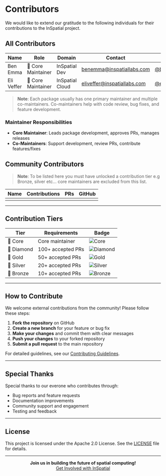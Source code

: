 # Contributors

We would like to extend our gratitude to the following individuals for their contributions to the InSpatial project.

## All Contributors

| Name | Role | Domain | Contact | Link |  |
|------|------|--------------|----------|---------|---------|
| Ben Emma | 🌟 Core Maintainer | InSpatial Dev | [benemma@inspatiallabs.com](mailto:benemma@inspatiallabs.com) | [@benemmaofficial](https://github.com/benemmaofficial) |
|  Eli Veffer | 🌟 Core Maintainer | InSpatial Cloud | [eliveffer@inspatiallabs.com](mailto:eliveffer@inspatiallabs.com) | [@eveffer](https://github.com/eveffer) |
    
> **Note**: Each package usually has one primary maintainer and multiple co-maintainers. Co-maintainers help with code review, bug fixes, and feature development.

### Maintainer Responsibilities
- **Core Maintainer**: Leads package development, approves PRs, manages releases
- **Co-Maintainers**: Support development, review PRs, contribute features/fixes

## Community Contributors
> **Note**: To be listed here you must have unlocked a contribution tier e.g Bronze, silver etc... core maintainers are excluded from this list.


| Name | Contributions | PRs | GitHub |
|------|--------------|-----|---------|
| <!-- Name --> | <!-- Contributions --> | <!-- #PR numbers --> | <!-- @handle --> |

---

## Contribution Tiers

| Tier | Requirements | Badge |
|------|-------------|-------|
| 🌟 Core | Core maintainer | ![Core](https://img.shields.io/badge/Core-Team-gold) |
| 💎 Diamond | 100+ accepted PRs | ![Diamond](https://img.shields.io/badge/Diamond-Contributor-blue) |
| 🥇 Gold | 50+ accepted PRs | ![Gold](https://img.shields.io/badge/Gold-Contributor-yellow) |
| 🥈 Silver | 20+ accepted PRs | ![Silver](https://img.shields.io/badge/Silver-Contributor-lightgrey) |
| 🥉 Bronze | 10+ accepted PRs | ![Bronze](https://img.shields.io/badge/Bronze-Contributor-brown) |

---

## How to Contribute

We welcome external contributions from the community! Please follow these steps:

1. **Fork the repository** on GitHub
2. **Create a new branch** for your feature or bug fix
3. **Make your changes** and commit them with clear messages
4. **Push your changes** to your forked repository
5. **Submit a pull request** to the main repository

For detailed guidelines, see our [Contributing Guidelines](CONTRIBUTING.md).

---

## Special Thanks

Special thanks to our everone who contributes through:
- Bug reports and feature requests
- Documentation improvements
- Community support and engagement
- Testing and feedback

---

## License

This project is licensed under the Apache 2.0 License. See the [LICENSE](LICENSE) file for details.

---

<div align="center">
  <strong>Join us in building the future of spatial computing!</strong>
  <br>
  <a href="https://www.inspatial.app">Get Involved with InSpatial</a>
</div>
